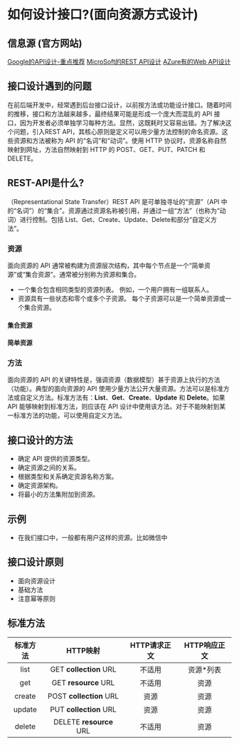 # 如何设计接口?(面向资源方式设计)

## 信息源 (官方网站)

[Google的API设计-重点推荐](https://cloud.google.com/apis/design/resources?hl=zh-cn)
[MicroSoft的REST API设计](https://github.com/microsoft/api-guidelines/tree/vNext)
[AZure有的Web API设计](https://learn.microsoft.com/zh-cn/azure/architecture/best-practices/api-design)

## 接口设计遇到的问题

在前后端开发中，经常遇到后台接口设计，以前按方法或功能设计接口。随着时间的推移，接口和方法越来越多，最终结果可能是形成一个庞大而混乱的 API 接口，因为开发者必须单独学习每种方法。显然，这既耗时又容易出错。为了解决这个问题，引入REST API，其核心原则是定义可以用少量方法控制的命名资源。这些资源和方法被称为 API 的“名词”和“动词”。使用 HTTP 协议时，资源名称自然映射到网址，方法自然映射到 HTTP 的 POST、GET、PUT、PATCH 和 DELETE。

## REST-API是什么?

（Representational State Transfer）REST API 是可单独寻址的“资源”（API 中的“名词”）的“集合”。资源通过资源名称被引用，并通过一组“方法”（也称为“动词）进行控制。包括 List、Get、Create、Update、Delete和部分“自定义方法”。

### 资源

面向资源的 API 通常被构建为资源层次结构，其中每个节点是一个“简单资源”或“集合资源”。通常被分别称为资源和集合。

- 一个集合包含相同类型的资源列表。 例如，一个用户拥有一组联系人。
- 资源具有一些状态和零个或多个子资源。 每个子资源可以是一个简单资源或一个集合资源。

#### 集合资源

#### 简单资源


### 方法

面向资源的 API 的关键特性是，强调资源（数据模型）甚于资源上执行的方法（功能）。典型的面向资源的 API 使用少量方法公开大量资源。方法可以是标准方法或自定义方法。标准方法有：**List**、**Get**、**Create**、**Update** 和 **Delete**。如果 API 能够映射到标准方法，则应该在 API 设计中使用该方法。对于不能映射到某一标准方法的功能，可以使用自定义方法。

## 接口设计的方法

- 确定 API 提供的资源类型。
- 确定资源之间的关系。
- 根据类型和关系确定资源名称方案。
- 确定资源架构。
- 将最小的方法集附加到资源。

## 示例

- 在我们接口中，一般都有用户这样的资源。比如微信中

## 接口设计原则

- 面向资源设计
- 基础方法
- 注意幂等原则

## 标准方法

| 标准方法 | HTTP映射 | HTTP请求正文 | HTTP响应正文 |
|  :--:   |  :--:   |    :--:    |   :--:   |
| list   | GET **collection** URL | 不适用 | 资源*列表 |
| get    | GET **resource** URL | 不适用 | 资源 |
| create | POST **collection** URL | 资源 | 资源 |
| update | PUT **collection** URL | 资源 | 资源 |
| delete | DELETE **resource** URL | 不适用 | 资源 |
